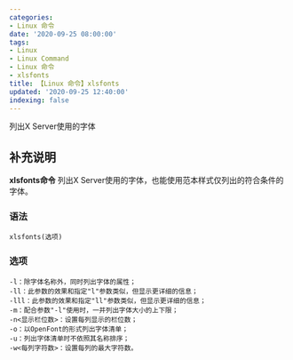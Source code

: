 ```yaml
---
categories:
- Linux 命令
date: '2020-09-25 08:00:00'
tags:
- Linux
- Linux Command
- Linux 命令
- xlsfonts
title: 【Linux 命令】xlsfonts
updated: '2020-09-25 12:40:00'
indexing: false
---
```


列出X Server使用的字体

## 补充说明

**xlsfonts命令** 列出X Server使用的字体，也能使用范本样式仅列出的符合条件的字体。

###  语法

```shell
xlsfonts(选项)
```

###  选项

```shell
-l：除字体名称外，同时列出字体的属性；
-ll：此参数的效果和指定"l"参数类似，但显示更详细的信息；
-lll：此参数的效果和指定"ll"参数类似，但显示更详细的信息；
-m：配合参数"-l"使用时，一并列出字体大小的上下限；
-n<显示栏位数>：设置每列显示的栏位数；
-o：以OpenFont的形式列出字体清单；
-u：列出字体清单时不依照其名称排序；
-w<每列字符数>：设置每列的最大字符数。
```


<!-- Linux命令行搜索引擎：https://jaywcjlove.github.io/linux-command/ -->